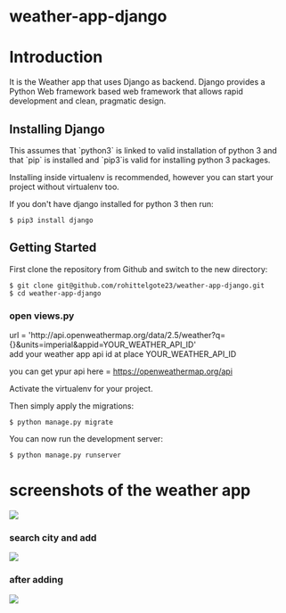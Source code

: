 # weather-app-django

<h1>Introduction</h1>

<p>It is the Weather app that uses Django as backend. 
Django provides a Python Web framework based web framework that allows rapid development and clean, pragmatic design.</p>

<h2>Installing Django</h2>

<p>This assumes that `python3` is linked to valid installation of python 3 and that `pip` is installed and `pip3`is valid
for installing python 3 packages.

Installing inside virtualenv is recommended, however you can start your project without virtualenv too.

If you don't have django installed for python 3 then run:

    $ pip3 install django
    
</p>
<h2> Getting Started </h2>

<p>
First clone the repository from Github and switch to the new directory:

    $ git clone git@github.com/rohittelgote23/weather-app-django.git
    $ cd weather-app-django
</p>

<h3>open views.py</h3>
<p>
url = 'http://api.openweathermap.org/data/2.5/weather?q={}&units=imperial&appid=YOUR_WEATHER_API_ID'<br>
add your weather app api id  at place YOUR_WEATHER_API_ID

  you can get ypur api here = https://openweathermap.org/api
</p>

<p>
Activate the virtualenv for your project.

Then simply apply the migrations:

    $ python manage.py migrate

You can now run the development server:

    $ python manage.py runserver
</p>

# screenshots of the weather app 

<img src="https://user-images.githubusercontent.com/109582196/195113295-f9a8487c-28c2-4bec-a6bc-4ce59b3dd6c0.png">

<h3>search city and add</h3>
<img src="https://user-images.githubusercontent.com/109582196/195113413-aab5a6f5-c523-45e1-8121-aa6db6e4dba9.png">

<h3>after adding </h3>
<img src="https://user-images.githubusercontent.com/109582196/195113584-ec3f2526-b84d-4815-bf94-1be8c141c354.png">



